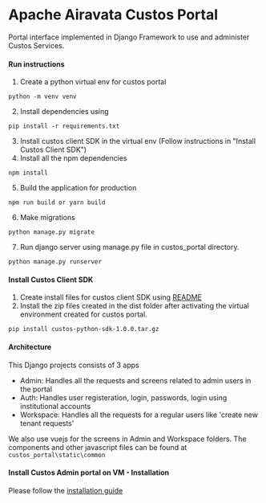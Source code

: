 # Apache Airavata Custos Portal

Portal interface implemented in Django Framework to use and administer Custos Services.


#### Run instructions

1. Create a python virtual env for custos portal 
```
python -m venv venv
```
2. Install dependencies using 
```
pip install -r requirements.txt
```
3. Install custos client SDK in the virtual env (Follow instructions in "Install Custos Client SDK")  
4. Install all the npm dependencies
```
npm install
```
5. Build the application for production
```
npm run build or yarn build
```
6. Make migrations
```
python manage.py migrate
```
7. Run django server using manage.py file in custos_portal directory. 
```
python manage.py runserver
```


   
   
#### Install Custos Client SDK
1. Create install files for custos client SDK using [README](https://github.com/apache/airavata-custos/tree/develop/custos-client-sdks/custos-python-sdk)     
2. Install the zip files created in the dist folder after activating the virtual environment created for custos portal.
```
pip install custos-python-sdk-1.0.0.tar.gz
```


#### Architecture ####
This Django projects consists of 3 apps
- Admin: Handles all the requests and screens related to admin users in the portal
- Auth: Handles user registeration, login, passwords, login using institutional accounts
- Workspace: Handles all the requests for a regular users like 'create new tenant requests'

We also use vuejs for the screens in Admin and Workspace folders. The components and other javascript files can be found
at ```custos_portal\static\common```

#### Install Custos Admin portal on VM - Installation
Please follow the [installation guide](https://github.com/bhaktinarvekar/airavata-custos-portal-1/blob/standalone/installation_guide.md)
